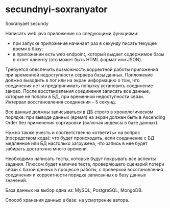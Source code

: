 # secundnyi-soxranyator
Soxranyaet secundy

Написать web java приложение со следующими функциями:
- при запуске приложение начинает раз в секунду писать текущее время в базу;
- в приложении есть web endpoint, который выдает содержимое базы в ответ клиенту (это может быть HTML формат или JSON).

Требуется обеспечить возможность корректной работы приложения при
временной недоступности сервера базы данных. Приложение должно
выводить в лог или на экран информацию о том, что соединения нет и
предпринимать попытку установить соединение заново. После
восстановления соединения записать все данные, которые не попали в БД,
при временной недоступности связи. Интервал восстановления
соединения – 5 секунд.

Все данные должны записываться в ДБ строго в хронологическом порядке:
при выводе данных (время) на экран должен быть в Ascending Order без
применения сортировки (включая индексы в базе данных).

Нужно также учесть и соответственно «ответить» на вопрос (посредством
кода): что будет происходить, если соединение с БД медленное или БД
настолько загружена, что запись в нее будет забирать достаточно много
времени.

Необходимо написать тесты, которые будут покрывать все аспекты
задания. Плюсом будет наличие теста, проверяющего сценарий потери
связи с базой данных в процессе работы, с проверкой восстановления
соединения и корректности порядка записанных в базу данных значений.

База данных на выбор одна из: MySQL, PostgreSQL, MongoDB.

Способ хранения данных в базе: на усмотрение автора.